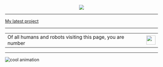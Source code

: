 <p align="center">
  <a href="https://github.com/DenverCoder1/readme-typing-svg"><img src="https://readme-typing-svg.herokuapp.com?font=&vCenter=true&lines=Hey+there,+I+am+a1!+%F0%9F%91%8B;Writing+code+for+web2+and+web3+%F0%9F%92%BB;Check+out+my+work+%E2%9C%85&center=true&width=380&height=45"></a>   
</p>

<hr>                      
<p>
  <a href="https://castlenft.io" style="margin: 0 auto;">My latest project</a>  
</p>

<hr>

<table align="center">    
  <tr>    
    <td>Of all humans and robots visiting this page, you are number</td>  
    <td><img src="https://profile-counter.glitch.me/thecodingcrow/count.svg" height="30" /></td>
  </tr>
</table>  
<hr>



![cool animation](https://github.com/thecodingcrow/thecodingcrow/blob/output/github-contribution-grid-snake2.svg)
